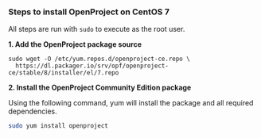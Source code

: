 ### Steps to install OpenProject on CentOS 7

All steps are run with `sudo` to execute as the root user.

**1. Add the OpenProject package source**

```
sudo wget -O /etc/yum.repos.d/openproject-ce.repo \
  https://dl.packager.io/srv/opf/openproject-ce/stable/8/installer/el/7.repo
```

**2. Install the OpenProject Community Edition package**

Using the following command, yum will install the package and all required dependencies.

```bash
sudo yum install openproject
```
